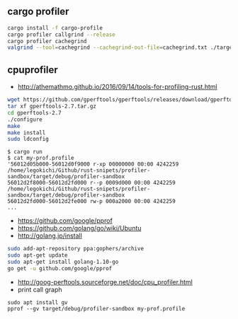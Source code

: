 ## cargo profiler

```bash
cargo install -f cargo-profile
cargo profiler callgrind --release
cargo profiler cachegrind
valgrind --tool=cachegrind --cachegrind-out-file=cachegrind.txt ./target/release/profiler-sandbox
```

## cpuprofiler
* http://athemathmo.github.io/2016/09/14/tools-for-profiling-rust.html

```bash
wget https://github.com/gperftools/gperftools/releases/download/gperftools-2.7/gperftools-2.7.tar.gz
tar xf gperftools-2.7.tar.gz
cd gperftools-2.7
./configure
make
make install
sudo ldconfig
```

```console
$ cargo run
$ cat my-prof.profile
'56012d05b000-56012d0f9000 r-xp 00000000 00:00 4242259     /home/legokichi/Github/rust-snipets/profiler-sandbox/target/debug/profiler-sandbox
56012d2f8000-56012d2fd000 r--p 0009d000 00:00 4242259     /home/legokichi/Github/rust-snipets/profiler-sandbox/target/debug/profiler-sandbox
56012d2fd000-56012d2fe000 rw-p 000a2000 00:00 4242259     
...
```


* https://github.com/google/pprof
* https://github.com/golang/go/wiki/Ubuntu
* http://golang.jp/install

```bash
sudo add-apt-repository ppa:gophers/archive
sudo apt-get update
sudo apt-get install golang-1.10-go
go get -u github.com/google/pprof
```

* http://goog-perftools.sourceforge.net/doc/cpu_profiler.html
* print call graph

```
sudo apt install gv
pprof --gv target/debug/profiler-sandbox my-prof.profile
```

